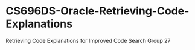 # CS696DS-Oracle-Retrieving-Code-Explanations
Retrieving Code Explanations for Improved Code Search
Group 27
